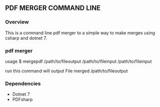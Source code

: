 ## PDF MERGER COMMAND LINE

### Overview

This is a command line pdf merger to a simple way to make merges using csharp and dotnet 7.

### pdf merger

usage
        $ mergepdf /path/to/fileoutput  /path/to/fileinput /path/to/fileinput

run this command will output
        File merged /path/to/fileoutput
    
### Dependencies

- Dotnet 7
- PDFsharp